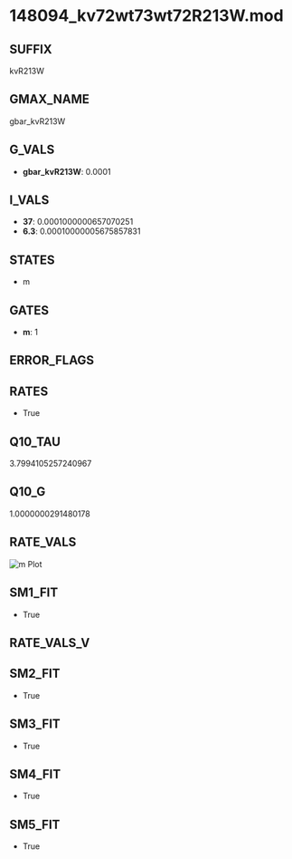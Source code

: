 # 148094_kv72wt73wt72R213W.mod

## SUFFIX

kvR213W

## GMAX_NAME

gbar_kvR213W

## G_VALS

- **gbar_kvR213W**: 0.0001

## I_VALS

- **37**: 0.0001000000657070251
- **6.3**: 0.00010000005675857831

## STATES

- m

## GATES

- **m**: 1

## ERROR_FLAGS


## RATES

- True

## Q10_TAU

3.7994105257240967

## Q10_G

1.0000000291480178

## RATE_VALS

![m Plot](/Users/pbozelos/Dropbox/icg-Chai-Panos/supermodels/output_markdown_files/K/148094_kv72wt73wt72R213W.mod/images/m.png)

## SM1_FIT

- True

## RATE_VALS_V

## SM2_FIT

- True

## SM3_FIT

- True

## SM4_FIT

- True

## SM5_FIT

- True

